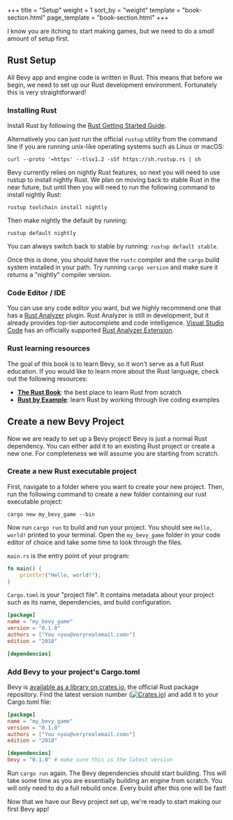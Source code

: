 +++
title = "Setup"
weight = 1
sort_by = "weight"
template = "book-section.html"
page_template = "book-section.html"
+++

I know you are itching to start making games, but we need to do a _small_ amount of setup first.

## Rust Setup

All Bevy app and engine code is written in Rust. This means that before we begin, we need to set up our Rust development environment. Fortunately this is very straightforward!

### Installing Rust

Install Rust by following the <a href="https://www.rust-lang.org/learn/get-started" target="_blank">Rust Getting Started Guide</a>.

Alternatively you can just run the official ```rustup``` utility from the command line if you are running unix-like operating systems such as Linux or macOS:

```
curl --proto '=https' --tlsv1.2 -sSf https://sh.rustup.rs | sh
```

Bevy currently relies on nightly Rust features, so next you will need to use rustup to install nightly Rust. We plan on moving back to stable Rust in the near future, but until then you will need to run the following command to install nightly Rust:

```
rustup toolchain install nightly
```

Then make nightly the default by running:

```
rustup default nightly
```

You can always switch back to stable by running: ```rustup default stable```.

Once this is done, you should have the ```rustc``` compiler and the ```cargo``` build system installed in your path. Try running ```cargo version``` and make sure it returns a "nightly" compiler version.

### Code Editor / IDE

You can use any code editor you want, but we highly recommend one that has a <a href="https://github.com/rust-analyzer/rust-analyzer" target="_blank">Rust Analyzer</a> plugin. Rust Analyzer is still in development, but it already provides top-tier autocomplete and code intelligence. <a href="https://code.visualstudio.com/">Visual Studio Code</a> has an officially supported <a href="https://marketplace.visualstudio.com/items?itemName=matklad.rust-analyzer">Rust Analyzer Extension</a>. 

### Rust learning resources

The goal of this book is to learn Bevy, so it won't serve as a full Rust education. If you would like to learn more about the Rust language, check out the following resources:

* <b><a href="https://doc.rust-lang.org/book/" target="_blank">The Rust Book</a></b>: the best place to learn Rust from scratch
* <b><a href="https://doc.rust-lang.org/rust-by-example/" target="_blank">Rust by Example</a></b>: learn Rust by working through live coding examples


## Create a new Bevy Project

Now we are ready to set up a Bevy project! Bevy is just a normal Rust dependency. You can either add it to an existing Rust project or create a new one. For completeness we will assume you are starting from scratch.

### Create a new Rust executable project

First, navigate to a folder where you want to create your new project. Then, run the following command to create a new folder containing our rust executable project:

```
cargo new my_bevy_game --bin
```

Now run ```cargo run``` to build and run your project. You should see ```Hello, world!``` printed to your terminal. Open the ```my_bevy_game``` folder in your code editor of choice and take some time to look through the files. 

```main.rs``` is the entry point of your program:
```rs
fn main() {
    println!("Hello, world!");
}
```

```Cargo.toml``` is your "project file". It contains metadata about your project such as its name, dependencies, and build configuration.

```toml
[package]
name = "my_bevy_game"
version = "0.1.0"
authors = ["You <you@veryrealemail.com>"]
edition = "2018"

[dependencies]
```

### Add Bevy to your project's Cargo.toml


Bevy is <a href="https://crates.io/crates/bevy" target="_blank">available as a library on crates.io</a>, the official Rust package repository. Find the latest version number ([![Crates.io](https://img.shields.io/crates/v/bevy.svg)](https://crates.io/crates/bevy)) and add it to your Cargo.toml file:

```toml
[package]
name = "my_bevy_game"
version = "0.1.0"
authors = ["You <you@veryrealemail.com>"]
edition = "2018"

[dependencies]
bevy = "0.1.0" # make sure this is the latest version
```

Run ```cargo run``` again. The Bevy dependencies should start building. This will take some time as you are essentially building an engine from scratch. You will only need to do a full rebuild once. Every build after this one will be fast!

Now that we have our Bevy project set up, we're ready to start making our first Bevy app!